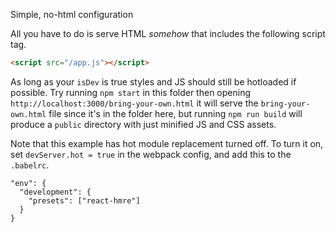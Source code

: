 Simple, no-html configuration

All you have to do is serve HTML *somehow* that includes the following script tag.

```html
<script src="/app.js"></script>
```

As long as your `isDev` is true styles and JS should still be hotloaded if possible. Try running `npm start` in this folder then opening `http://localhost:3000/bring-your-own.html` it will serve the `bring-your-own.html` file since it's in the folder here, but running `npm run build` will produce a `public` directory with just minified JS and CSS assets.

Note that this example has hot module replacement turned off. To turn it on, set `devServer.hot = true` in the webpack config, and add this to the `.babelrc`.

```
"env": {
  "development": {
    "presets": ["react-hmre"]
  }
}
```
